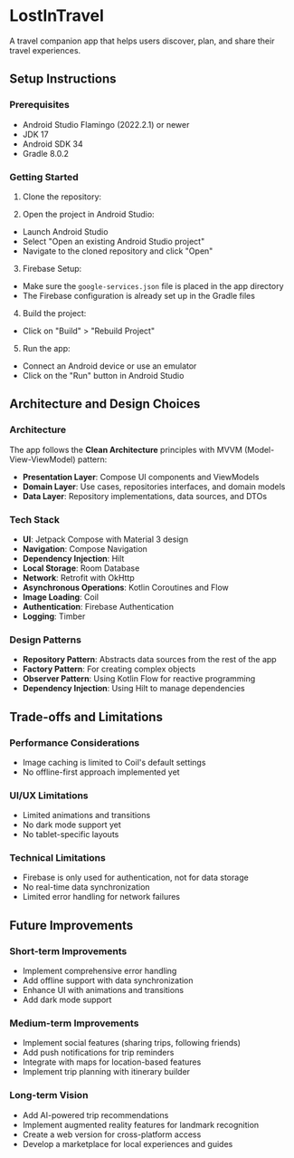 # LostInTravel

A travel companion app that helps users discover, plan, and share their travel experiences.

## Setup Instructions

### Prerequisites
- Android Studio Flamingo (2022.2.1) or newer
- JDK 17
- Android SDK 34
- Gradle 8.0.2

### Getting Started
1. Clone the repository:


2. Open the project in Android Studio:
- Launch Android Studio
- Select "Open an existing Android Studio project"
- Navigate to the cloned repository and click "Open"

3. Firebase Setup:
- Make sure the `google-services.json` file is placed in the app directory
- The Firebase configuration is already set up in the Gradle files

4. Build the project:
- Click on "Build" > "Rebuild Project"

5. Run the app:
- Connect an Android device or use an emulator
- Click on the "Run" button in Android Studio

## Architecture and Design Choices

### Architecture
The app follows the **Clean Architecture** principles with MVVM (Model-View-ViewModel) pattern:

- **Presentation Layer**: Compose UI components and ViewModels
- **Domain Layer**: Use cases, repositories interfaces, and domain models
- **Data Layer**: Repository implementations, data sources, and DTOs

### Tech Stack
- **UI**: Jetpack Compose with Material 3 design
- **Navigation**: Compose Navigation
- **Dependency Injection**: Hilt
- **Local Storage**: Room Database
- **Network**: Retrofit with OkHttp
- **Asynchronous Operations**: Kotlin Coroutines and Flow
- **Image Loading**: Coil
- **Authentication**: Firebase Authentication
- **Logging**: Timber

### Design Patterns
- **Repository Pattern**: Abstracts data sources from the rest of the app
- **Factory Pattern**: For creating complex objects
- **Observer Pattern**: Using Kotlin Flow for reactive programming
- **Dependency Injection**: Using Hilt to manage dependencies

## Trade-offs and Limitations

### Performance Considerations
- Image caching is limited to Coil's default settings
- No offline-first approach implemented yet

### UI/UX Limitations
- Limited animations and transitions
- No dark mode support yet
- No tablet-specific layouts

### Technical Limitations
- Firebase is only used for authentication, not for data storage
- No real-time data synchronization
- Limited error handling for network failures

## Future Improvements

### Short-term Improvements
- Implement comprehensive error handling
- Add offline support with data synchronization
- Enhance UI with animations and transitions
- Add dark mode support

### Medium-term Improvements
- Implement social features (sharing trips, following friends)
- Add push notifications for trip reminders
- Integrate with maps for location-based features
- Implement trip planning with itinerary builder

### Long-term Vision
- Add AI-powered trip recommendations
- Implement augmented reality features for landmark recognition
- Create a web version for cross-platform access
- Develop a marketplace for local experiences and guides
